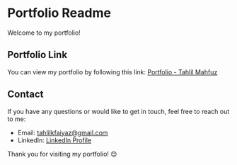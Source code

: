 # Portfolio Readme

Welcome to my portfolio! 

## Portfolio Link

You can view my portfolio by following this link: [Portfolio - Tahlil Mahfuz](https://tahlilmahfuz.github.io/Portfolio-TahlilMahfuz/)

## Contact

If you have any questions or would like to get in touch, feel free to reach out to me:

- Email: tahlilkfaiyaz@gmail.com
- LinkedIn: [LinkedIn Profile](https://www.linkedin.com/in/tahlil-2b5617301/)

Thank you for visiting my portfolio! 😊
